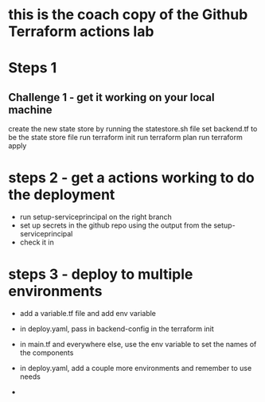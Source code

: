 # this is the coach copy of the Github Terraform actions lab

# Steps 1

## Challenge 1 - get it working on your local machine

create the new state store by running the statestore.sh file
set backend.tf to be the state store file
run terraform init
run terraform plan
run terraform apply


# steps 2 - get a actions working to do the deployment
- run setup-serviceprincipal on the right branch
- set up secrets in the github repo using the output from the setup-serviceprincipal
- check it in


# steps 3 - deploy to multiple environments
- add a variable.tf file and add env variable
- in deploy.yaml, pass in backend-config in the terraform init 
- in main.tf and everywhere else, use the env variable to set the names of the components
- in deploy.yaml, add a couple more environments and remember to use needs

- 




